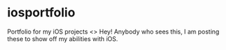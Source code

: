 # iosportfolio
Portfolio for my iOS projects
<> Hey! Anybody who sees this, I am posting these to show off my abilities with iOS.
